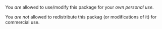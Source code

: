 You *are* allowed to use/modify this package for your *own personal use*.

You *are not* allowed to redistribute this packag (or modifications of it) for commercial use.
